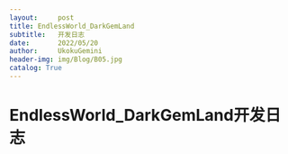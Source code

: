 ```yaml
---
layout:     post
title: EndlessWorld_DarkGemLand
subtitle:   开发日志
date:       2022/05/20
author:     UkokuGemini
header-img: img/Blog/B05.jpg
catalog: True
---
```


# EndlessWorld_DarkGemLand开发日志

